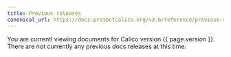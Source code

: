 ```yaml
---
title: Previous releases
canonical_url: https://docs.projectcalico.org/v3.6/reference/previous-releases
---
```



You are currentl viewing documents for Calico version {{ page.version }}. There are not currently any previous docs releases at this time.
